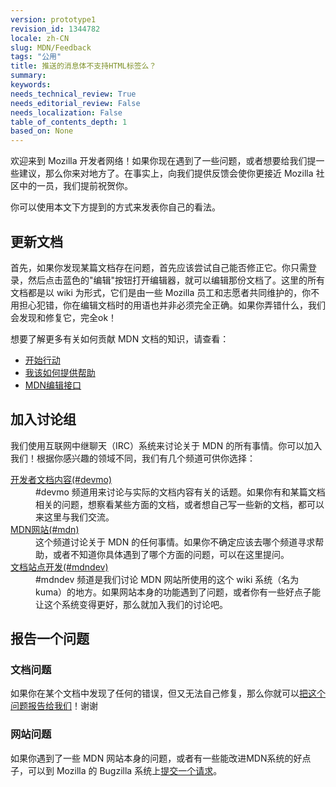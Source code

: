 ```yaml
---
version: prototype1
revision_id: 1344782
locale: zh-CN
slug: MDN/Feedback
tags: "公用"
title: 推送的消息体不支持HTML标签么？
summary: 
keywords: 
needs_technical_review: True
needs_editorial_review: False
needs_localization: False
table_of_contents_depth: 1
based_on: None
---
```

<p>欢迎来到 Mozilla 开发者网络！如果你现在遇到了一些问题，或者想要给我们提一些建议，那么你来对地方了。在事实上，向我们提供反馈会使你更接近 Mozilla 社区中的一员，我们提前祝贺你。</p>

<p>你可以使用本文下方提到的方式来发表你自己的看法。</p>

<h2 id="更新文档">更新文档</h2>

<p>首先，如果你发现某篇文档存在问题，首先应该尝试自己能否修正它。你只需登录，然后点击蓝色的"编辑"按钮打开编辑器，就可以编辑那份文档了。这里的所有文档都是以 wiki 为形式，它们是由一些 Mozilla 员工和志愿者共同维护的，你不用担心犯错，你在编辑文档时的用语也并非必须完全正确。如果你弄错什么，我们会发现和修复它，完全ok！</p>

<p>想要了解更多有关如何贡献 MDN 文档的知识，请查看：</p>

<ul>
 <li><a href="/zh-CN/docs/Project:Getting_started" title="/zh-CN/docs/Project:Getting_started">开始行动</a></li>
 <li><a href="/zh-CN/docs/Project:How_to_Help" title="/zh-CN/docs/Project:How_to_Help">我该如何提供帮助</a></li>
 <li><a href="/zh-CN/docs/Project:MDN_editing_interface" title="/zh-CN/docs/Project:MDN_editing_interface">MDN编辑接口</a></li>
</ul>

<h2 id="加入讨论组">加入讨论组</h2>

<p>我们使用互联网中继聊天（IRC）系统来讨论关于 MDN 的所有事情。你可以加入我们！根据你感兴趣的领域不同，我们有几个频道可供你选择：</p>

<dl>
 <dt><a href="irc://irc.mozilla.org/mdndev" title="/zh-CN/docs/">开发者文档内容(#devmo)</a></dt>
 <dd>#devmo 频道用来讨论与实际的文档内容有关的话题。如果你有和某篇文档相关的问题，想察看某些方面的文档，或者想自己写一些新的文档，都可以来这里与我们交流。</dd>
 <dt><a href="irc://irc.mozilla.org/mdn" title="irc://irc.mozilla.org/mdn">MDN网站(#mdn)</a></dt>
 <dd>这个频道讨论关于 MDN 的任何事情。如果你不确定应该去哪个频道寻求帮助，或者不知道你具体遇到了哪个方面的问题，可以在这里提问。</dd>
 <dt><a href="irc://irc.mozilla.org/mdndev" title="irc://irc.mozilla.org/mdndev">文档站点开发(#mdndev)</a></dt>
 <dd>#mdndev 频道是我们讨论 MDN 网站所使用的这个 wiki 系统（名为 kuma）的地方。如果网站本身的功能遇到了问题，或者你有一些好点子能让这个系统变得更好，那么就加入我们的讨论吧。</dd>
</dl>

<h2 id="报告一个问题">报告一个问题</h2>

<h3 id="文档问题">文档问题</h3>

<p>如果你在某个文档中发现了任何的错误，但又无法自己修复，那么你就可以<a href="https://bugzilla.mozilla.org/enter_bug.cgi?alias=&amp;assigned_to=nobody%40mozilla.org&amp;blocked=&amp;bug_file_loc=http%3A%2F%2F&amp;bug_severity=normal&amp;bug_status=NEW&amp;comment=&amp;component=General&amp;contenttypeentry=&amp;contenttypemethod=autodetect&amp;contenttypeselection=text%2Fplain&amp;data=&amp;defined_groups=1&amp;dependson=&amp;description=&amp;flag_type-4=X&amp;flag_type-607=X&amp;flag_type-791=X&amp;flag_type-800=X&amp;form_name=enter_bug&amp;keywords=&amp;maketemplate=Remember%20values%20as%20bookmarkable%20template&amp;op_sys=All&amp;priority=--&amp;product=Developer%20Documentation&amp;qa_contact=&amp;rep_platform=All&amp;requestee_type-4=&amp;requestee_type-607=&amp;requestee_type-791=&amp;requestee_type-800=&amp;short_desc=&amp;status_whiteboard=&amp;target_milestone=---&amp;version=unspecified" title="https://bugzilla.mozilla.org/enter_bug.cgi?alias=&amp;assigned_to=nobody%40mozilla.org&amp;blocked=&amp;bug_file_loc=http%3A%2F%2F&amp;bug_severity=normal&amp;bug_status=NEW&amp;comment=&amp;component=General&amp;contenttypeentry=&amp;contenttypemethod=autodetect&amp;contenttypeselection=text%2Fplain&amp;data=&amp;defined_groups=1&amp;dependson=&amp;description=&amp;flag_type-4=X&amp;flag_type-607=X&amp;flag_type-791=X&amp;flag_type-800=X&amp;form_name=enter_bug&amp;keywords=&amp;maketemplate=Remember%20values%20as%20bookmarkable%20template&amp;op_sys=All&amp;priority=--&amp;product=Developer%20Documentation&amp;qa_contact=&amp;rep_platform=All&amp;requestee_type-4=&amp;requestee_type-607=&amp;requestee_type-791=&amp;requestee_type-800=&amp;short_desc=&amp;status_whiteboard=&amp;target_milestone=---&amp;version=unspecified">把这个问题报告给我们</a>！谢谢</p>

<h3 id="网站问题">网站问题</h3>

<p>如果你遇到了一些 MDN 网站本身的问题，或者有一些能改进MDN系统的好点子，可以到 Mozilla 的 Bugzilla 系统上<a href="https://bugzilla.mozilla.org/enter_bug.cgi?alias=&amp;assigned_to=nobody%40mozilla.org&amp;blocked=&amp;bug_file_loc=http%3A%2F%2F&amp;bug_severity=normal&amp;bug_status=NEW&amp;comment=&amp;contenttypeentry=&amp;contenttypemethod=autodetect&amp;contenttypeselection=text%2Fplain&amp;data=&amp;defined_groups=1&amp;dependson=&amp;description=&amp;flag_type-4=X&amp;flag_type-607=X&amp;flag_type-791=X&amp;flag_type-800=X&amp;form_name=enter_bug&amp;keywords=&amp;maketemplate=Remember%20values%20as%20bookmarkable%20template&amp;op_sys=All&amp;priority=--&amp;product=Mozilla%20Developer%20Network&amp;qa_contact=website%40mdn.bugs&amp;rep_platform=All&amp;requestee_type-4=&amp;requestee_type-607=&amp;requestee_type-791=&amp;requestee_type-800=&amp;short_desc=&amp;status_whiteboard=&amp;target_milestone=---&amp;version=unspecified" title="https://bugzilla.mozilla.org/enter_bug.cgi?alias=&amp;assigned_to=nobody%40mozilla.org&amp;blocked=&amp;bug_file_loc=http%3A%2F%2F&amp;bug_severity=normal&amp;bug_status=NEW&amp;comment=&amp;contenttypeentry=&amp;contenttypemethod=autodetect&amp;contenttypeselection=text%2Fplain&amp;data=&amp;defined_groups=1&amp;dependson=&amp;description=&amp;flag_type-4=X&amp;flag_type-607=X&amp;flag_type-791=X&amp;flag_type-800=X&amp;form_name=enter_bug&amp;keywords=&amp;maketemplate=Remember%20values%20as%20bookmarkable%20template&amp;op_sys=All&amp;priority=--&amp;product=Mozilla%20Developer%20Network&amp;qa_contact=website%40mdn.bugs&amp;rep_platform=All&amp;requestee_type-4=&amp;requestee_type-607=&amp;requestee_type-791=&amp;requestee_type-800=&amp;short_desc=&amp;status_whiteboard=&amp;target_milestone=---&amp;version=unspecified">提交一个请求</a>。</p>

